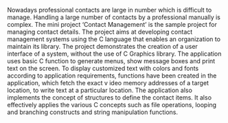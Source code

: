 Nowadays professional contacts are large in number which is difficult to manage. 
Handling a large number of contacts by a professional manually is complex.
The mini project ‘Contact Management’ is the sample project for managing contact details.
The project aims at developing contact management systems using the C language that enables an organization to maintain its library.
The project demonstrates the creation of a user interface of a system, without the use of C Graphics library. 
The application uses basic C function to generate menus, show message boxes and print text on the screen. 
To display customized text with colors and fonts according to application requirements, functions have been created in the application, which fetch the exact v
ideo memory addresses of a target location, to write text at a particular location. 
The application also implements the concept of structures to define the contact items. It also effectively applies the various C concepts such as file operations, looping and branching constructs and string manipulation functions.

